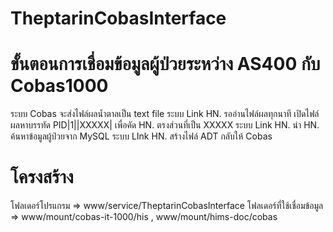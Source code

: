 # TheptarinCobasInterface
# ขั้นตอนการเชื่อมข้อมูลผู้ป่วยระหว่าง AS400 กับ Cobas1000
ระบบ Cobas จะส่งไฟล์ผลน้ำตาลเป็น text file 
ระบบ Link HN. รออ่านไฟล์ผลทุกนาที
เปิดไฟล์ผลหาบรรทัด PID|1||XXXXX| เพื่อคัด HN. ตรงส่วนที่เป็น XXXXX
ระบบ Link HN. นำ HN. ค้นหาข้อมูลผู้ป่วยจาก MySQL
ระบบ LInk HN. สร้างไฟล์ ADT กลับให้ Cobas
# โครงสร้าง
โฟลเดอร์โปรแกรม => www/service/TheptarinCobasInterface
โฟลเดอร์ที่ใช้เชื่อมข้อมูล => www/mount/cobas-it-1000/his , www/mount/hims-doc/cobas
